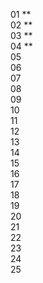 01 \*\*  
02 \*\*  
03 \*\*  
04 \*\*  
05   
06   
07   
08   
09   
10   
11   
12   
13   
14   
15   
16  
17  
18  
19  
20  
21  
22  
23  
24  
25
